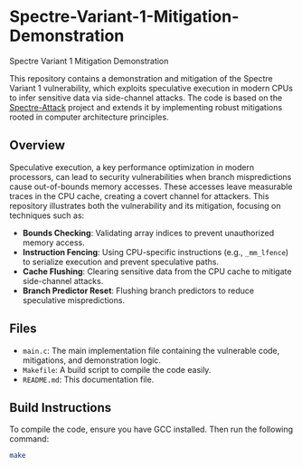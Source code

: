 # Spectre-Variant-1-Mitigation-Demonstration
Spectre Variant 1 Mitigation Demonstration


This repository contains a demonstration and mitigation of the Spectre Variant 1 vulnerability, which exploits speculative execution in modern CPUs to infer sensitive data via side-channel attacks. The code is based on the [Spectre-Attack](https://github.com/Markus-MS/Spectre-Attack.git) project and extends it by implementing robust mitigations rooted in computer architecture principles.

## Overview

Speculative execution, a key performance optimization in modern processors, can lead to security vulnerabilities when branch mispredictions cause out-of-bounds memory accesses. These accesses leave measurable traces in the CPU cache, creating a covert channel for attackers. This repository illustrates both the vulnerability and its mitigation, focusing on techniques such as:

- **Bounds Checking**: Validating array indices to prevent unauthorized memory access.
- **Instruction Fencing**: Using CPU-specific instructions (e.g., `_mm_lfence`) to serialize execution and prevent speculative paths.
- **Cache Flushing**: Clearing sensitive data from the CPU cache to mitigate side-channel attacks.
- **Branch Predictor Reset**: Flushing branch predictors to reduce speculative mispredictions.

## Files

- `main.c`: The main implementation file containing the vulnerable code, mitigations, and demonstration logic.
- `Makefile`: A build script to compile the code easily.
- `README.md`: This documentation file.

## Build Instructions

To compile the code, ensure you have GCC installed. Then run the following command:

```bash
make
```
